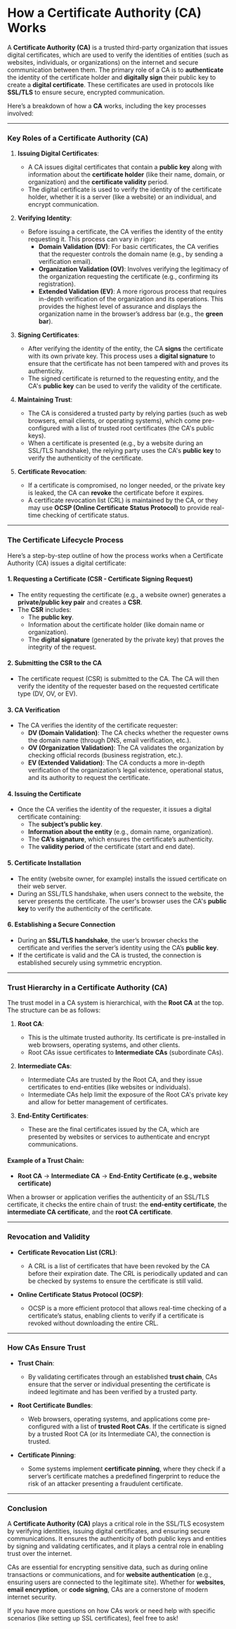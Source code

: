 # **How a Certificate Authority (CA) Works**

A **Certificate Authority (CA)** is a trusted third-party organization that issues digital certificates, which are used to verify the identities of entities (such as websites, individuals, or organizations) on the internet and secure communication between them. The primary role of a CA is to **authenticate** the identity of the certificate holder and **digitally sign** their public key to create a **digital certificate**. These certificates are used in protocols like **SSL/TLS** to ensure secure, encrypted communication.

Here’s a breakdown of how a **CA** works, including the key processes involved:

---

### **Key Roles of a Certificate Authority (CA)**

1. **Issuing Digital Certificates**:
   - A CA issues digital certificates that contain a **public key** along with information about the **certificate holder** (like their name, domain, or organization) and the **certificate validity** period.
   - The digital certificate is used to verify the identity of the certificate holder, whether it is a server (like a website) or an individual, and encrypt communication.

2. **Verifying Identity**:
   - Before issuing a certificate, the CA verifies the identity of the entity requesting it. This process can vary in rigor:
     - **Domain Validation (DV)**: For basic certificates, the CA verifies that the requester controls the domain name (e.g., by sending a verification email).
     - **Organization Validation (OV)**: Involves verifying the legitimacy of the organization requesting the certificate (e.g., confirming its registration).
     - **Extended Validation (EV)**: A more rigorous process that requires in-depth verification of the organization and its operations. This provides the highest level of assurance and displays the organization name in the browser’s address bar (e.g., the **green bar**).

3. **Signing Certificates**:
   - After verifying the identity of the entity, the CA **signs** the certificate with its own private key. This process uses a **digital signature** to ensure that the certificate has not been tampered with and proves its authenticity.
   - The signed certificate is returned to the requesting entity, and the CA's **public key** can be used to verify the validity of the certificate.

4. **Maintaining Trust**:
   - The CA is considered a trusted party by relying parties (such as web browsers, email clients, or operating systems), which come pre-configured with a list of trusted root certificates (the CA's public keys).
   - When a certificate is presented (e.g., by a website during an SSL/TLS handshake), the relying party uses the CA's **public key** to verify the authenticity of the certificate.

5. **Certificate Revocation**:
   - If a certificate is compromised, no longer needed, or the private key is leaked, the CA can **revoke** the certificate before it expires.
   - A certificate revocation list (CRL) is maintained by the CA, or they may use **OCSP (Online Certificate Status Protocol)** to provide real-time checking of certificate status.

---

### **The Certificate Lifecycle Process**

Here’s a step-by-step outline of how the process works when a Certificate Authority (CA) issues a digital certificate:

#### **1. Requesting a Certificate (CSR - Certificate Signing Request)**

- The entity requesting the certificate (e.g., a website owner) generates a **private/public key pair** and creates a **CSR**.
- The **CSR** includes:
  - The **public key**.
  - Information about the certificate holder (like domain name or organization).
  - The **digital signature** (generated by the private key) that proves the integrity of the request.
  
#### **2. Submitting the CSR to the CA**

- The certificate request (CSR) is submitted to the CA. The CA will then verify the identity of the requester based on the requested certificate type (DV, OV, or EV).

#### **3. CA Verification**

- The CA verifies the identity of the certificate requester:
  - **DV (Domain Validation)**: The CA checks whether the requester owns the domain name (through DNS, email verification, etc.).
  - **OV (Organization Validation)**: The CA validates the organization by checking official records (business registration, etc.).
  - **EV (Extended Validation)**: The CA conducts a more in-depth verification of the organization’s legal existence, operational status, and its authority to request the certificate.

#### **4. Issuing the Certificate**

- Once the CA verifies the identity of the requester, it issues a digital certificate containing:
  - The **subject’s public key**.
  - **Information about the entity** (e.g., domain name, organization).
  - The **CA’s signature**, which ensures the certificate’s authenticity.
  - The **validity period** of the certificate (start and end date).
  
#### **5. Certificate Installation**

- The entity (website owner, for example) installs the issued certificate on their web server.
- During an SSL/TLS handshake, when users connect to the website, the server presents the certificate. The user's browser uses the CA's **public key** to verify the authenticity of the certificate.

#### **6. Establishing a Secure Connection**

- During an **SSL/TLS handshake**, the user’s browser checks the certificate and verifies the server’s identity using the CA’s **public key**.
- If the certificate is valid and the CA is trusted, the connection is established securely using symmetric encryption.

---

### **Trust Hierarchy in a Certificate Authority (CA)**

The trust model in a CA system is hierarchical, with the **Root CA** at the top. The structure can be as follows:

1. **Root CA**:
   - This is the ultimate trusted authority. Its certificate is pre-installed in web browsers, operating systems, and other clients.
   - Root CAs issue certificates to **Intermediate CAs** (subordinate CAs).

2. **Intermediate CAs**:
   - Intermediate CAs are trusted by the Root CA, and they issue certificates to end-entities (like websites or individuals).
   - Intermediate CAs help limit the exposure of the Root CA's private key and allow for better management of certificates.

3. **End-Entity Certificates**:
   - These are the final certificates issued by the CA, which are presented by websites or services to authenticate and encrypt communications.

#### **Example of a Trust Chain**:
- **Root CA** → **Intermediate CA** → **End-Entity Certificate (e.g., website certificate)**

When a browser or application verifies the authenticity of an SSL/TLS certificate, it checks the entire chain of trust: the **end-entity certificate**, the **intermediate CA certificate**, and the **root CA certificate**.

---

### **Revocation and Validity**

- **Certificate Revocation List (CRL)**:
  - A CRL is a list of certificates that have been revoked by the CA before their expiration date. The CRL is periodically updated and can be checked by systems to ensure the certificate is still valid.

- **Online Certificate Status Protocol (OCSP)**:
  - OCSP is a more efficient protocol that allows real-time checking of a certificate’s status, enabling clients to verify if a certificate is revoked without downloading the entire CRL.

---

### **How CAs Ensure Trust**

- **Trust Chain**: 
  - By validating certificates through an established **trust chain**, CAs ensure that the server or individual presenting the certificate is indeed legitimate and has been verified by a trusted party.
  
- **Root Certificate Bundles**: 
  - Web browsers, operating systems, and applications come pre-configured with a list of **trusted Root CAs**. If the certificate is signed by a trusted Root CA (or its Intermediate CA), the connection is trusted.

- **Certificate Pinning**:
  - Some systems implement **certificate pinning**, where they check if a server’s certificate matches a predefined fingerprint to reduce the risk of an attacker presenting a fraudulent certificate.

---

### **Conclusion**

A **Certificate Authority (CA)** plays a critical role in the SSL/TLS ecosystem by verifying identities, issuing digital certificates, and ensuring secure communications. It ensures the authenticity of both public keys and entities by signing and validating certificates, and it plays a central role in enabling trust over the internet. 

CAs are essential for encrypting sensitive data, such as during online transactions or communications, and for **website authentication** (e.g., ensuring users are connected to the legitimate site). Whether for **websites**, **email encryption**, or **code signing**, CAs are a cornerstone of modern internet security.

If you have more questions on how CAs work or need help with specific scenarios (like setting up SSL certificates), feel free to ask!